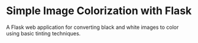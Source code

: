 # Simple Image Colorization with Flask
 A Flask web application for converting black and white images to color using basic tinting techniques.
